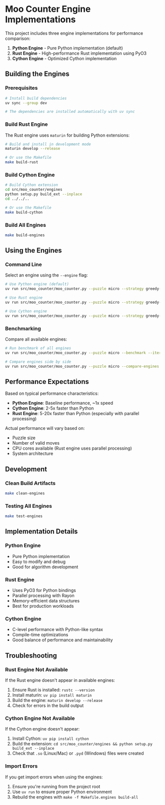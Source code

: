 # Moo Counter Engine Implementations

This project includes three engine implementations for performance comparison:

1. **Python Engine** - Pure Python implementation (default)
2. **Rust Engine** - High-performance Rust implementation using PyO3
3. **Cython Engine** - Optimized Cython implementation

## Building the Engines

### Prerequisites

```bash
# Install build dependencies
uv sync --group dev

# The dependencies are installed automatically with uv sync
```

### Build Rust Engine

The Rust engine uses `maturin` for building Python extensions:

```bash
# Build and install in development mode
maturin develop --release

# Or use the Makefile
make build-rust
```

### Build Cython Engine

```bash
# Build Cython extension
cd src/moo_counter/engines
python setup.py build_ext --inplace
cd ../../..

# Or use the Makefile
make build-cython
```

### Build All Engines

```bash
make build-engines
```

## Using the Engines

### Command Line

Select an engine using the `--engine` flag:

```bash
# Use Python engine (default)
uv run src/moo_counter/moo_counter.py --puzzle micro --strategy greedy-high --iterations 100

# Use Rust engine
uv run src/moo_counter/moo_counter.py --puzzle micro --strategy greedy-high --iterations 100 --engine rust

# Use Cython engine
uv run src/moo_counter/moo_counter.py --puzzle micro --strategy greedy-high --iterations 100 --engine cython
```

### Benchmarking

Compare all available engines:

```bash
# Run benchmark of all engines
uv run src/moo_counter/moo_counter.py --puzzle micro --benchmark --iterations 1000

# Compare engines side by side
uv run src/moo_counter/moo_counter.py --puzzle micro --compare-engines --iterations 100
```

## Performance Expectations

Based on typical performance characteristics:

- **Python Engine**: Baseline performance, ~1x speed
- **Cython Engine**: 2-5x faster than Python
- **Rust Engine**: 5-20x faster than Python (especially with parallel processing)

Actual performance will vary based on:
- Puzzle size
- Number of valid moves
- CPU cores available (Rust engine uses parallel processing)
- System architecture

## Development

### Clean Build Artifacts

```bash
make clean-engines
```

### Testing All Engines

```bash
make test-engines
```

## Implementation Details

### Python Engine
- Pure Python implementation
- Easy to modify and debug
- Good for algorithm development

### Rust Engine
- Uses PyO3 for Python bindings
- Parallel processing with Rayon
- Memory-efficient data structures
- Best for production workloads

### Cython Engine
- C-level performance with Python-like syntax
- Compile-time optimizations
- Good balance of performance and maintainability

## Troubleshooting

### Rust Engine Not Available

If the Rust engine doesn't appear in available engines:

1. Ensure Rust is installed: `rustc --version`
2. Install maturin: `uv pip install maturin`
3. Build the engine: `maturin develop --release`
4. Check for errors in the build output

### Cython Engine Not Available

If the Cython engine doesn't appear:

1. Install Cython: `uv pip install cython`
2. Build the extension: `cd src/moo_counter/engines && python setup.py build_ext --inplace`
3. Check that `.so` (Linux/Mac) or `.pyd` (Windows) files were created

### Import Errors

If you get import errors when using the engines:

1. Ensure you're running from the project root
2. Use `uv run` to ensure proper Python environment
3. Rebuild the engines with `make -f Makefile.engines build-all`